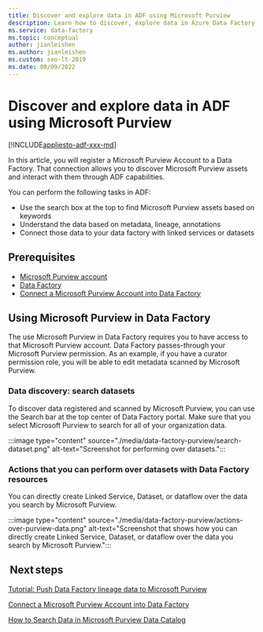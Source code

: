 ```yaml
---
title: Discover and explore data in ADF using Microsoft Purview
description: Learn how to discover, explore data in Azure Data Factory using Microsoft Purview
ms.service: data-factory
ms.topic: conceptual
author: jianleishen
ms.author: jianleishen
ms.custom: seo-lt-2019
ms.date: 08/09/2022
---
```


# Discover and explore data in ADF using Microsoft Purview

[!INCLUDE[appliesto-adf-xxx-md](includes/appliesto-adf-xxx-md.md)]

In this article, you will register a Microsoft Purview Account to a Data Factory. That connection allows you to discover Microsoft Purview assets and interact with them through ADF capabilities. 

You can perform the following tasks in ADF: 
- Use the search box at the top to find Microsoft Purview assets based on keywords 
- Understand the data based on metadata, lineage, annotations 
- Connect those data to your data factory with linked services or datasets 

## Prerequisites 

- [Microsoft Purview account](../purview/create-catalog-portal.md) 
- [Data Factory](./quickstart-create-data-factory-portal.md) 
- [Connect a Microsoft Purview Account into Data Factory](./connect-data-factory-to-azure-purview.md) 

## Using Microsoft Purview in Data Factory 

The use Microsoft Purview in Data Factory requires you to have access to that Microsoft Purview account. Data Factory passes-through your Microsoft Purview permission. As an example, if you have a curator permission role, you will be able to edit metadata scanned by Microsoft Purview. 

### Data discovery: search datasets 

To discover data registered and scanned by Microsoft Purview, you can use the Search bar at the top center of Data Factory portal. Make sure that you select Microsoft Purview to search for all of your organization data. 

:::image type="content" source="./media/data-factory-purview/search-dataset.png" alt-text="Screenshot for performing over datasets.":::

### Actions that you can perform over datasets with Data Factory resources 
You can directly create Linked Service, Dataset, or dataflow over the data you search by Microsoft Purview.

:::image type="content" source="./media/data-factory-purview/actions-over-purview-data.png" alt-text="Screenshot that shows how you can directly create Linked Service, Dataset, or dataflow over the data you search by Microsoft Purview.":::

##  Next steps 

[Tutorial: Push Data Factory lineage data to Microsoft Purview](turorial-push-lineage-to-purview.md)

[Connect a Microsoft Purview Account into Data Factory](connect-data-factory-to-azure-purview.md) 

[How to Search Data in Microsoft Purview Data Catalog](../purview/how-to-search-catalog.md)